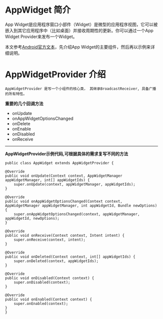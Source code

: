 
# AppWidget 简介
App Widget是应用程序窗口小部件（Widget）是微型的应用程序视图，它可以被嵌入到其它应用程序中（比如桌面）并接收周期性的更新。你可以通过一个App Widget Provider来发布一个Widget。

本文参考[Android官方文本](https://developer.android.com/guide/topics/appwidgets/index.html)，先介绍App Widget的主要组件，然后再以示例来详细说明。

# AppWidgetProvider 介绍
    AppWidgetProvider 是写一个小组件的核心类， 其继承BroadcastReceiver, 具备广播的所有特性。

 **重要的几个回调方法**
 * onUpdate
 * onAppWidgetOptionsChanged
 * onDelete
 * onEnable
 * onDisabled
 * onReceive

---
__AppWidgetProvider示例代码,可根据具体的需求复写不同的方法__

    public class AppWidget extends AppWidgetProvider {

    @Override
    public void onUpdate(Context context, AppWidgetManager appWidgetManager, int[] appWidgetIds) {
        super.onUpdate(context, appWidgetManager, appWidgetIds);
    }

    @Override
    public void onAppWidgetOptionsChanged(Context context, AppWidgetManager appWidgetManager, int appWidgetId, Bundle newOptions) {
        super.onAppWidgetOptionsChanged(context, appWidgetManager, appWidgetId, newOptions);
    }

    @Override
    public void onReceive(Context context, Intent intent) {
        super.onReceive(context, intent);
    }

    @Override
    public void onDeleted(Context context, int[] appWidgetIds) {
        super.onDeleted(context, appWidgetIds);
    }

    @Override
    public void onDisabled(Context context) {
        super.onDisabled(context);
    }

    @Override
    public void onEnabled(Context context) {
        super.onEnabled(context);
    }
    }
